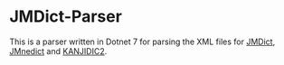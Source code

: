 # JMDict-Parser

This is a parser written in Dotnet 7 for parsing the XML files for [JMDict](http://www.edrdg.org/JMDict/j_JMDict.html), [JMnedict](http://www.edrdg.org/enamdict/enamdict_doc.html) and [KANJIDIC2](http://www.edrdg.org/wiki/index.php/KANJIDIC_Project).
